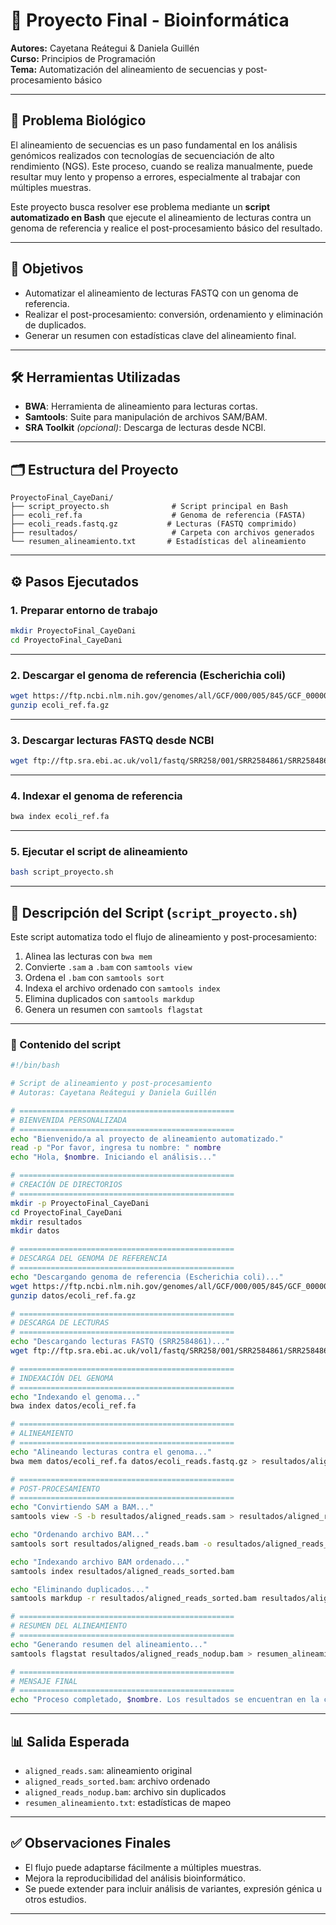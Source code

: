 # 🔬 Proyecto Final - Bioinformática

**Autores:** Cayetana Reátegui & Daniela Guillén  
**Curso:** Principios de Programación  
**Tema:** Automatización del alineamiento de secuencias y post-procesamiento básico

---

## 🧠 Problema Biológico

El alineamiento de secuencias es un paso fundamental en los análisis genómicos realizados con tecnologías de secuenciación de alto rendimiento (NGS). Este proceso, cuando se realiza manualmente, puede resultar muy lento y propenso a errores, especialmente al trabajar con múltiples muestras.

Este proyecto busca resolver ese problema mediante un **script automatizado en Bash** que ejecute el alineamiento de lecturas contra un genoma de referencia y realice el post-procesamiento básico del resultado.

---

## 🎯 Objetivos

- Automatizar el alineamiento de lecturas FASTQ con un genoma de referencia.  
- Realizar el post-procesamiento: conversión, ordenamiento y eliminación de duplicados.  
- Generar un resumen con estadísticas clave del alineamiento final.

---

## 🛠️ Herramientas Utilizadas

- **BWA**: Herramienta de alineamiento para lecturas cortas.  
- **Samtools**: Suite para manipulación de archivos SAM/BAM.  
- **SRA Toolkit** *(opcional)*: Descarga de lecturas desde NCBI.

---

## 🗂️ Estructura del Proyecto

```text
ProyectoFinal_CayeDani/
├── script_proyecto.sh              # Script principal en Bash
├── ecoli_ref.fa                    # Genoma de referencia (FASTA)
├── ecoli_reads.fastq.gz           # Lecturas (FASTQ comprimido)
├── resultados/                     # Carpeta con archivos generados
└── resumen_alineamiento.txt       # Estadísticas del alineamiento
```

---

## ⚙️ Pasos Ejecutados

### 1. Preparar entorno de trabajo

```bash
mkdir ProyectoFinal_CayeDani
cd ProyectoFinal_CayeDani
```

---

### 2. Descargar el genoma de referencia (Escherichia coli)

```bash
wget https://ftp.ncbi.nlm.nih.gov/genomes/all/GCF/000/005/845/GCF_000005845.2_ASM584v2/GCF_000005845.2_ASM584v2_genomic.fna.gz -O ecoli_ref.fa.gz
gunzip ecoli_ref.fa.gz
```

---

### 3. Descargar lecturas FASTQ desde NCBI

```bash
wget ftp://ftp.sra.ebi.ac.uk/vol1/fastq/SRR258/001/SRR2584861/SRR2584861_1.fastq.gz -O ecoli_reads.fastq.gz
```

---

### 4. Indexar el genoma de referencia

```bash
bwa index ecoli_ref.fa
```

---

### 5. Ejecutar el script de alineamiento

```bash
bash script_proyecto.sh
```

---

## 📜 Descripción del Script (`script_proyecto.sh`)

Este script automatiza todo el flujo de alineamiento y post-procesamiento:

1. Alinea las lecturas con `bwa mem`  
2. Convierte `.sam` a `.bam` con `samtools view`  
3. Ordena el `.bam` con `samtools sort`  
4. Indexa el archivo ordenado con `samtools index`  
5. Elimina duplicados con `samtools markdup`  
6. Genera un resumen con `samtools flagstat`

---

### 🔧 Contenido del script

```bash
#!/bin/bash

# Script de alineamiento y post-procesamiento
# Autoras: Cayetana Reátegui y Daniela Guillén

# ================================================
# BIENVENIDA PERSONALIZADA
# ================================================
echo "Bienvenido/a al proyecto de alineamiento automatizado."
read -p "Por favor, ingresa tu nombre: " nombre
echo "Hola, $nombre. Iniciando el análisis..."

# ================================================
# CREACIÓN DE DIRECTORIOS
# ================================================
mkdir -p ProyectoFinal_CayeDani
cd ProyectoFinal_CayeDani
mkdir resultados
mkdir datos

# ================================================
# DESCARGA DEL GENOMA DE REFERENCIA
# ================================================
echo "Descargando genoma de referencia (Escherichia coli)..."
wget https://ftp.ncbi.nlm.nih.gov/genomes/all/GCF/000/005/845/GCF_000005845.2_ASM584v2/GCF_000005845.2_ASM584v2_genomic.fna.gz -O datos/ecoli_ref.fa.gz
gunzip datos/ecoli_ref.fa.gz

# ================================================
# DESCARGA DE LECTURAS
# ================================================
echo "Descargando lecturas FASTQ (SRR2584861)..."
wget ftp://ftp.sra.ebi.ac.uk/vol1/fastq/SRR258/001/SRR2584861/SRR2584861_1.fastq.gz -O datos/ecoli_reads.fastq.gz

# ================================================
# INDEXACIÓN DEL GENOMA
# ================================================
echo "Indexando el genoma..."
bwa index datos/ecoli_ref.fa

# ================================================
# ALINEAMIENTO
# ================================================
echo "Alineando lecturas contra el genoma..."
bwa mem datos/ecoli_ref.fa datos/ecoli_reads.fastq.gz > resultados/aligned_reads.sam

# ================================================
# POST-PROCESAMIENTO
# ================================================
echo "Convirtiendo SAM a BAM..."
samtools view -S -b resultados/aligned_reads.sam > resultados/aligned_reads.bam

echo "Ordenando archivo BAM..."
samtools sort resultados/aligned_reads.bam -o resultados/aligned_reads_sorted.bam

echo "Indexando archivo BAM ordenado..."
samtools index resultados/aligned_reads_sorted.bam

echo "Eliminando duplicados..."
samtools markdup -r resultados/aligned_reads_sorted.bam resultados/aligned_reads_nodup.bam

# ================================================
# RESUMEN DEL ALINEAMIENTO
# ================================================
echo "Generando resumen del alineamiento..."
samtools flagstat resultados/aligned_reads_nodup.bam > resumen_alineamiento.txt

# ================================================
# MENSAJE FINAL
# ================================================
echo "Proceso completado, $nombre. Los resultados se encuentran en la carpeta 'ProyectoFinal_CayeDani/resultados'."

```

---

## 📊 Salida Esperada

- `aligned_reads.sam`: alineamiento original  
- `aligned_reads_sorted.bam`: archivo ordenado  
- `aligned_reads_nodup.bam`: archivo sin duplicados  
- `resumen_alineamiento.txt`: estadísticas de mapeo  

---

## ✅ Observaciones Finales

- El flujo puede adaptarse fácilmente a múltiples muestras.  
- Mejora la reproducibilidad del análisis bioinformático.  
- Se puede extender para incluir análisis de variantes, expresión génica u otros estudios.

---
